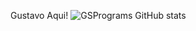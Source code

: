 Gustavo Aqui!
![GSPrograms GitHub stats](https://github-readme-stats.vercel.app/api?username=GSPrograms&theme=rose&show_icons=true)
